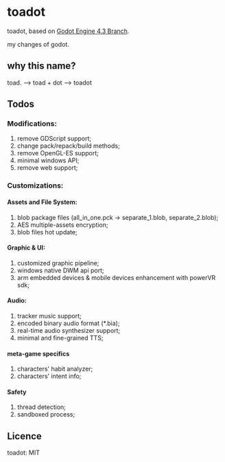 # toadot

toadot, based on [Godot Engine 4.3 Branch](https://github.com/godotengine/godot/tree/4.3).

my changes of godot.

## why this name?

toad. --> toad + dot --> toadot

## Todos

### Modifications:

1. remove GDScript support;
2. change pack/repack/build methods;
3. remove OpenGL-ES support;
4. minimal windows API;
5. remove web support;

### Customizations:

#### Assets and File System:

1. blob package files (all_in_one.pck -> separate_1.blob, separate_2.blob);
2. AES multiple-assets encryption;
3. blob files hot update;

#### Graphic & UI:

1. customized graphic pipeline;
2. windows native DWM api port;
3. arm embedded devices & mobile devices enhancement with powerVR sdk;

#### Audio:

1. tracker music support;
2. encoded binary audio format (*.bia);
3. real-time audio synthesizer support;
4. minimal and fine-grained TTS;

#### meta-game specifics

1. characters' habit analyzer;
2. characters' intent info;

#### Safety

1. thread detection;
2. sandboxed process;

## Licence

toadot: MIT